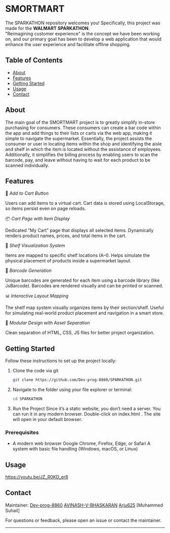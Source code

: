 # SMORTMART

The SPARKATHON repository welcomes you!  Specifically, this project was made for the **WALMART SPARKATHON**.  
"Reimagining customer experience" is the concept we have been working on, 
and our primary goal has been to develop a web application that would enhance the user experience and facilitate offline shopping.

## Table of Contents

- [About](#about)
- [Features](#features)
- [Getting Started](#getting-started)
- [Usage](#usage)
- [Contact](#contact)

## About

The main goal of the SMORTMART project is to greatly simplify in-store purchasing for consumers.
These consumers can create a bar code within the app and add things to their lists or carts via the web app, making it simple to navigate the supermarket.
Essentially, the project assists the consumer or user in locating items within the shop and identifying the aisle and shelf in which the item is located without the assistance of employees.
Additionally, it simplifies the billing process by enabling users to scan the barcode, pay, and leave without having to wait for each product to be scanned individually.

## Features

🛒 *Add to Cart Button*

Users can add items to a virtual cart.
Cart data is stored using LocalStorage, so items persist even on page reloads.

📦 *Cart Page with Item Display*

Dedicated "My Cart" page that displays all selected items.
Dynamically renders product names, prices, and total items in the cart.

🧠 *Shelf Visualization System*

Items are mapped to specific shelf locations (A–I).
Helps simulate the physical placement of products inside a supermarket layout.

🔢 *Barcode Generation*

Unique barcodes are generated for each item using a barcode library (like JsBarcode).
Barcodes are rendered visually and can be printed or scanned.

📊 *Interactive Layout Mapping*

The shelf map system visually organizes items by their section/shelf.
Useful for simulating real-world product placement and navigation in a smart store.

📁 *Modular Design with Asset Separation*

Clean separation of HTML, CSS, JS files for better project organization.


## Getting Started

Follow these instructions to set up the project locally:

1. Clone the code via git
   ```bash
   git clone https://github.com/Dev-prog-8860/SPARKATHON.git
   ```
2. Navigate to the folder using your file explorer or terminal:
   ```bash
   cd SPARKATHON
   ```
3. Run the Project
   Since it’s a static website, you don’t need a server. You can run it in any modern browser.
   Double-click on index.html .
   The site will open in your default browser.


### Prerequisites

- A modern web browser
  Google Chrome, Firefox, Edge, or Safari
  A system with basic file handling (Windows, macOS, or Linux)

## Usage

https://youtu.be/JZ_R0KD_er8


## Contact

Maintainer: [Dev-prog-8860](https://github.com/Dev-prog-8860)
            [AVINASH-V-BHASKARAN](https://github.com/AVINASH-V-BHASKARAN)
            [Arju625](https://github.com/Arju625)
            [Muhammed Suhail]

For questions or feedback, please open an issue or contact the maintainer.

---
